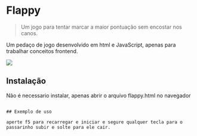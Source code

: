 # Flappy
> Um jogo para tentar marcar a maior pontuação sem encostar nos canos.


Um pedaço de jogo desenvolvido em html e JavaScript, apenas para trabalhar conceitos frontend. 

![](../imagemjogo1.png)

## Instalação

Não é necessario instalar, apenas abrir o arquivo flappy.html no navegador
```

## Exemplo de uso

aperte f5 para recarregar e iniciar e segure qualquer tecla para o passarinho subir e solte para ele cair. 

```
